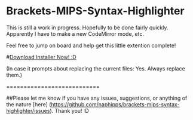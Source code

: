# Brackets-MIPS-Syntax-Highlighter
This is still a work in progress. Hopefully to be done fairly quickly. Apparently I have to make a new CodeMirror mode, etc.

Feel free to jump on board and help get this little extention complete!

#[Download Installer Now! :D](https://github.com/naphipps/brackets-mips-syntax-highlighter/blob/master/Installer/MIPS%20Syntax%20Highlighter%20for%20Brackets%20v0.0.1.dmg?raw=true)

(In case it prompts about replacing the current files: Yes. Always replace them.)

===========================

##Please let me know if you have any issues, suggestions, or anything of the nature [here] (https://github.com/naphipps/brackets-mips-syntax-highlighter/issues). Thank you! :D

<!--
#IGNORE EVERYTHING BELOW
##That is for when I finish the syntax highlighter

============================

[Brackets](http://brackets.io) is a modern open-source code editor for HTML, CSS and JavaScript that's built in HTML, CSS and JavaScript. That is, a modern code editor for web designers and front-end developers.

This is a Brackets extension adding syntax highlighting for MIPS Assembly files (.s and .sx files).

##How to install this extension
The extension can be directly installed using the Extension Manager of Brackets.

1. File -> Extension Manager 
2. Search for MIPS
3. Click install on MIPS Assembly Syntax Highlighter extension

And that's all. Now you can enjoy syntax highlighting for MIPS Assembly files in Brackets

If MIPS is not set automatically as default language for .s and .sx files, click on the current language at bottom right of Brackets window and select MIPS in the dropdown menu.

This extension is (NOT yet) registered @ [Brackets Extension Registry](https://brackets-registry.aboutweb.com).
-->
